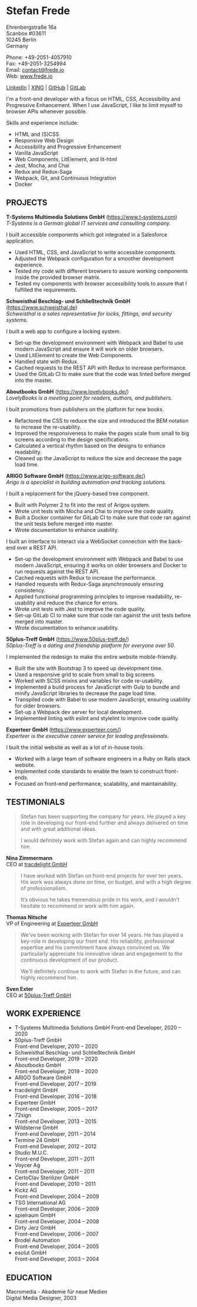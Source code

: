 # Stefan Frede

Ehrenbergstraße 16a  
Scanbox #03611  
10245 Berlin  
Germany

Phone: +49-2051-4057910  
Fax: +49-2051-3254994  
Email: contact@frede.io  
Web: www.frede.io

[LinkedIn](https://www.linkedin.com/in/stefanfrede/) | [XING](https://www.xing.com/profile/Stefan_Frede2) | [GitHub](https://github.com/stefanfrede) | [GitLab](https://gitlab.com/stefanfrede)

I'm a front-end developer with a focus on HTML, CSS, Accessibility and Progressive
Enhancement. When I use JavaScript, I like to limit myself to browser APIs whenever possible.

Skills and experience include:

+ HTML and (S)CSS
+ Responsive Web Design
+ Accessibility and Progressive Enhancement
+ Vanilla JavaScript
+ Web Components, LitElement, and lit-html
+ Jest, Mocha, and Chai
+ Redux and Redux-Saga
+ Webpack, Git, and Continuous Integration
+ Docker

## PROJECTS

**T-Systems Multimedia Solutions GmbH** (https://www.t-systems.com)  
*T-Systems is a German global IT services and consulting company.*

I built accessible components which got integrated in a Salesforce application.

+ Used HTML, CSS, and JavaScript to write accessible components.
+ Adjusted the Webpack configuration for a smoother development experience.
+ Tested my code with different browsers to assure working components inside the
  provided browser matrix.
+ Tested my components with browser accessibility tools to assure that I fulfilled
  the requirements.

**Schweisthal Beschlag- und Schließtechnik GmbH** (https://www.schweisthal.de)  
*Schweisthal is a sales representative for locks, fittings, and security
systems.*

I built a web app to configure a locking system.

+ Set-up the development environment with Webpack and Babel to use modern JavaScript
  and ensure it will work on older browsers.
+ Used LitElement to create the Web Components.
+ Handled state with Redux.
+ Cached requests to the REST API with Redux to increase performance.
+ Used the GitLab CI to make sure that the code was linted before merged into the master.

**Aboutbooks GmbH** (https://www.lovelybooks.de/)  
*LovelyBooks is a meeting point for readers, authors, and publishers.*

I built promotions from publishers on the platform for new books.

+ Refactored the CSS to reduce the size and introduced the BEM notation to increase
  the re-usability.
+ Improved the responsiveness to make the pages scale from small to big screens
  according to the design specifications.
+ Calculated a vertical rhythm based on the designs to enhance readability.
+ Cleaned up the JavaScript to reduce the size and decrease the page load time.

**ARIGO Software GmbH** (https://www.arigo-software.de/)  
*Arigo is a specialist in building automation and tracking solutions.*

I built a replacement for the jQuery-based tree component.

+ Built with Polymer 2 to fit into the rest of Arigos system.
+ Wrote unit tests with Mocha and Chai to improve the code quality.
+ Built a Docker container for GitLab CI to make sure that code ran against the
  unit tests before merged into master.
+ Wrote documentation to enhance usability.

I built an interface to interact via a WebSocket connection with the
back-end over a REST API.

+ Set-up the development environment with Webpack and Babel to use modern
  JavaScript, ensuring it works on older browsers and Docker to run requests
  against the REST API.
+ Cached requests with Redux to increase the performance.
+ Handled requests with Redux-Saga asynchronously ensuring consistency.
+ Applied functional programming principles to improve readability, re-usability
  and reduce the chance for errors.
+ Wrote unit tests with Jest to improve the code quality.
+ Set-up GitLab CI to make sure that code ran against the unit tests before
  merged into master.
+ Wrote documentation to enhance usability.

**50plus-Treff GmbH** (https://www.50plus-treff.de/)  
*50plus-Treff is a dating and friendship platform for everyone over 50.*

I implemented the redesign to make the entire website mobile-friendly.

+ Built the site with Bootstrap 3 to speed up development time.
+ Used a responsive grid to scale from small to big screens.
+ Worked with SCSS mixins and variables for code re-usability.
+ Implemented a build process for JavaScript with Gulp to bundle and minify
  JavaScript libraries to decrease the page load time.
+ Transpiled code with Babel to use modern JavaScript, ensuring usability for
  older browsers.
+ Set-up a Webpack dev server for local development.
+ Implemented linting with eslint and stylelint to improve code quality.

**Experteer GmbH** (https://www.experteer.com/)  
*Experteer is the executive career service for leading professionals.*

I built the initial website as well as a lot of in-house tools.

+ Worked with a large team of software engineers in a Ruby on Rails stack
  website.
+ Implemented code standards to enable the team to construct front-ends.
+ Focused on front-end performance, scalability, and maintainability.


## TESTIMONIALS

> Stefan has been supporting the company for years. He played a key role
> in developing our front-end further and always  delivered on time
> and with great additional ideas.
>
> I would definitely work with Stefan again and can highly recommend him.

**Nina Zimmermann**  
CEO at [tracdelight GmbH](https://www.tracdelight.io/)

> I have worked with Stefan on front-end projects for over ten years.
> His work was always done on time, on budget, and with a high degree
> of professionalism.
>
> It’s obvious he takes tremendous pride in his work, and I wouldn’t hesitate
> to recommend or work with him again.

**Thomas Nitsche**  
VP of Engineering at [Experteer GmbH](https://www.experteer.com/)

> We've been working with Stefan for over 14 years. He has played a key-role
> in developing our front end. His reliability, professional expertise and his
> commitment have always convinced us. We particularly appreciate his innovative
> ideas and engagement to the continuous development of our product.
>
> We'll definitely continue to work with Stefan in the future, and can highly recommend him.

**Sven Exter**  
CEO at [50plus-Treff GmbH ](https://www.50plus-treff.de/)


## WORK EXPERIENCE

+ T-Systems Multimedia Solutions GmbH
  Front-end Developer, 2020 – 2020
+ 50plus-Treff GmbH  
  Front-end Developer, 2010 – 2020
+ Schweisthal Beschlag- und Schließtechnik GmbH  
  Front-end Developer, 2019 – 2020
+ Aboutbooks GmbH  
  Front-end Developer, 2019 – 2020
+ ARIGO Software GmbH  
  Front-end Developer, 2017 – 2019
+ tracdelight GmbH  
  Front-end Developer, 2016 – 2018
+ Experteer GmbH  
  Front-end Developer, 2005 – 2017
+ 72sign  
  Front-end Developer, 2013 – 2015
+ Wildsterne GmbH  
  Front-end Developer, 2011 – 2014
+ Termine 24 GmbH  
  Front-end Developer, 2012 – 2012
+ Studio M.U.C.  
  Front-end Developer, 2011 – 2011
+ Voycer Ag  
  Front-end Developer, 2011 – 2011
+ CertoClav Sterilizer GmbH  
  Front-end Developer, 2010 – 2011
+ Kickz AG  
  Front-end Developer, 2004 – 2009
+ TSG International AG  
  Front-end Developer, 2006 – 2009
+ spielraum GmbH  
  Front-end Developer, 2004 – 2008
+ Dirty Jerz GmbH  
  Front-end Developer, 2006 – 2007
+ Brodel Automation  
  Front-end Developer, 2004 – 2005
+ esolut GmbH  
  Front-end Developer, 2003 – 2004


## EDUCATION

Macromedia - Akademie für neue Medien  
Digital Media Designer, 2003